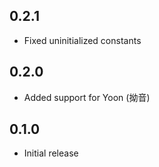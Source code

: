 ## 0.2.1

- Fixed uninitialized constants

## 0.2.0

- Added support for Yoon (拗音)

## 0.1.0

- Initial release
